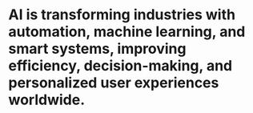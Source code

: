 # AI is transforming industries with automation, machine learning, and smart systems, improving efficiency, decision-making, and personalized user experiences worldwide.
